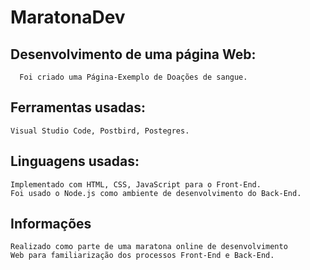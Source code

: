 # MaratonaDev
## Desenvolvimento de uma página Web:
	  Foi criado uma Página-Exemplo de Doações de sangue.
## Ferramentas usadas:
    Visual Studio Code, Postbird, Postegres.
## Linguagens usadas:
    Implementado com HTML, CSS, JavaScript para o Front-End.
    Foi usado o Node.js como ambiente de desenvolvimento do Back-End.
## Informações
    Realizado como parte de uma maratona online de desenvolvimento
    Web para familiarização dos processos Front-End e Back-End.
